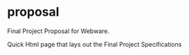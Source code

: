 # proposal
Final Project Proposal for Webware.

Quick Html page that lays out the Final Project Specifications
